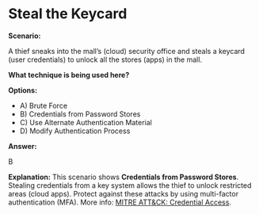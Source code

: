 # Steal the Keycard

**Scenario:**

A thief sneaks into the mall’s (cloud) security office and steals a keycard (user credentials) to unlock all the stores (apps) in the mall.

**What technique is being used here?**

**Options:**

- A) Brute Force
- B) Credentials from Password Stores
- C) Use Alternate Authentication Material
- D) Modify Authentication Process

**Answer:**

B

**Explanation:**
This scenario shows **Credentials from Password Stores**. Stealing credentials from a key system allows the thief to unlock restricted areas (cloud apps). Protect against these attacks by using multi-factor authentication (MFA). More info: [MITRE ATT&CK: Credential Access](https://attack.mitre.org/techniques/T1552/).
